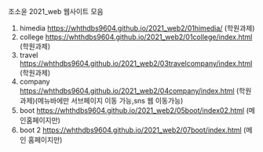 조소윤
2021_web 웹사이트 모음

1. himedia https://whthdbs9604.github.io/2021_web2/01himedia/ (학원과제)
2. college https://whthdbs9604.github.io/2021_web2/01college/index.html (학원과제)
3. travel https://whthdbs9604.github.io/2021_web2/03travelcompany/index.html (학원과제)
4. company https://whthdbs9604.github.io/2021_web2/04company/index.html
  (학원과제)(메뉴바에만 서브페이지 이동 가능,sns 웹 이동가능)
5. boot https://whthdbs9604.github.io/2021_web2/05boot/index02.html (메인홈페이지만)
6. boot 2 https://whthdbs9604.github.io/2021_web2/07boot/index.html (메인 홈페이지만)
